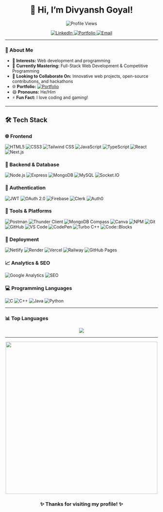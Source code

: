 <h1 align="center">👋 Hi, I’m Divyansh Goyal!</h1>

<p align="center">
  <img src="https://komarev.com/ghpvc/?username=divyanshgoyal777&label=Profile%20Views&color=0e75b6&style=flat" alt="Profile Views" />
</p>

<p align="center">
  <a href="https://www.linkedin.com/in/divyanshgoyal777/">
    <img src="https://img.shields.io/badge/LinkedIn-Connect-blue?style=flat&logo=linkedin&logoColor=white" alt="LinkedIn" />
  </a>
  <a href="https://portfolioofdivyansh.netlify.app/">
    <img src="https://img.shields.io/badge/Portfolio-Visit-green?style=flat&logo=netlify&logoColor=white" alt="Portfolio" />
  </a>
  <a href="mailto:777divyanshgoyal@gmail.com">
    <img src="https://img.shields.io/badge/Email-777divyanshgoyal@gmail.com-red?style=flat&logo=gmail&logoColor=white" alt="Email" />
  </a>
</p>

---

### 🧠 About Me

- 👀 **Interests:** Web development and programming  
- 🌱 **Currently Mastering:** Full-Stack Web Development & Competitive Programming  
- 💞️ **Looking to Collaborate On:** Innovative web projects, open-source contributions, and hackathons  
- 🌐 **Portfolio:** [![Portfolio](https://img.shields.io/badge/Portfolio-Visit-green?style=flat&logo=netlify&logoColor=white)](https://portfolioofdivyansh.netlify.app/)  
- 😄 **Pronouns:** He/Him  
- ⚡ **Fun Fact:** I love coding and gaming!

---

## 🛠️ Tech Stack

### 🌐 Frontend  
![HTML5](https://img.shields.io/badge/-HTML5-E34F26?style=for-the-badge&logo=html5&logoColor=white)
![CSS3](https://img.shields.io/badge/-CSS3-1572B6?style=for-the-badge&logo=css3&logoColor=white)
![Tailwind CSS](https://img.shields.io/badge/-Tailwind%20CSS-38B2AC?style=for-the-badge&logo=tailwind-css&logoColor=white)
![JavaScript](https://img.shields.io/badge/-JavaScript-F7DF1E?style=for-the-badge&logo=javascript&logoColor=black)
![TypeScript](https://img.shields.io/badge/-TypeScript-3178C6?style=for-the-badge&logo=typescript&logoColor=white)
![React](https://img.shields.io/badge/-React-61DAFB?style=for-the-badge&logo=react&logoColor=black)
![Next.js](https://img.shields.io/badge/-Next.js-000000?style=for-the-badge&logo=next.js&logoColor=white)

### 🧠 Backend & Database  
![Node.js](https://img.shields.io/badge/-Node.js-339933?style=for-the-badge&logo=node.js&logoColor=white)
![Express](https://img.shields.io/badge/-Express-000000?style=for-the-badge&logo=express&logoColor=white)
![MongoDB](https://img.shields.io/badge/-MongoDB-47A248?style=for-the-badge&logo=mongodb&logoColor=white)
![MySQL](https://img.shields.io/badge/-MySQL-4479A1?style=for-the-badge&logo=mysql&logoColor=white)
![Socket.IO](https://img.shields.io/badge/-Socket.io-010101?style=for-the-badge&logo=socket.io&logoColor=white)

### 🔐 Authentication  
![JWT](https://img.shields.io/badge/-JWT-000000?style=for-the-badge&logo=jsonwebtokens&logoColor=white)
![OAuth 2.0](https://img.shields.io/badge/-OAuth%202.0-000000?style=for-the-badge&logo=oauth&logoColor=white)
![Firebase](https://img.shields.io/badge/-Firebase-FFCA28?style=for-the-badge&logo=firebase&logoColor=black)
![Clerk](https://img.shields.io/badge/-Clerk-3C3C3C?style=for-the-badge&logo=clerk&logoColor=white)
![Auth0](https://img.shields.io/badge/-Auth0-EB5424?style=for-the-badge&logo=auth0&logoColor=white)

### 🔧 Tools & Platforms  
![Postman](https://img.shields.io/badge/-Postman-FF6C37?style=for-the-badge&logo=postman&logoColor=white)
![Thunder Client](https://img.shields.io/badge/-Thunder%20Client-6CA6DC?style=for-the-badge)
![MongoDB Compass](https://img.shields.io/badge/-MongoDB%20Compass-47A248?style=for-the-badge&logo=mongodb&logoColor=white)
![Canva](https://img.shields.io/badge/-Canva-00C4CC?style=for-the-badge&logo=canva&logoColor=white)
![NPM](https://img.shields.io/badge/-NPM-CB3837?style=for-the-badge&logo=npm&logoColor=white)
![Git](https://img.shields.io/badge/-Git-F05032?style=for-the-badge&logo=git&logoColor=white)
![GitHub](https://img.shields.io/badge/-GitHub-181717?style=for-the-badge&logo=github&logoColor=white)
![VS Code](https://img.shields.io/badge/-VS%20Code-007ACC?style=for-the-badge&logo=visual-studio-code&logoColor=white)
![CodePen](https://img.shields.io/badge/-CodePen-000000?style=for-the-badge&logo=codepen&logoColor=white)
![Turbo C++](https://img.shields.io/badge/-Turbo%20C++-FF6C37?style=for-the-badge&logo=c%2B%2B&logoColor=white)
![Code::Blocks](https://img.shields.io/badge/-Code--Blocks-0E90D2?style=for-the-badge&logo=codeblocks&logoColor=white)

### 🚀 Deployment  
![Netlify](https://img.shields.io/badge/-Netlify-00C7B7?style=for-the-badge&logo=netlify&logoColor=white)
![Render](https://img.shields.io/badge/-Render-46E3B7?style=for-the-badge&logo=render&logoColor=white)
![Vercel](https://img.shields.io/badge/-Vercel-000000?style=for-the-badge&logo=vercel&logoColor=white)
![Railway](https://img.shields.io/badge/-Railway-000000?style=for-the-badge&logo=railway&logoColor=white)
![GitHub Pages](https://img.shields.io/badge/-GitHub%20Pages-222222?style=for-the-badge&logo=githubpages&logoColor=white)

### 📈 Analytics & SEO  
![Google Analytics](https://img.shields.io/badge/-Google%20Analytics-E37400?style=for-the-badge&logo=google-analytics&logoColor=white)
![SEO](https://img.shields.io/badge/-SEO-4285F4?style=for-the-badge&logo=google&logoColor=white)

### 💻 Programming Languages  
![C](https://img.shields.io/badge/-C-A8B9CC?style=for-the-badge&logo=c&logoColor=white)
![C++](https://img.shields.io/badge/-C++-00599C?style=for-the-badge&logo=c%2B%2B&logoColor=white)
![Java](https://img.shields.io/badge/Java-%23ED8B00.svg?style=for-the-badge&logo=openjdk&logoColor=white)
![Python](https://img.shields.io/badge/Python-3776AB?style=for-the-badge&logo=python&logoColor=fff)

---

### 📊 Top Languages
<p align="center">
  <img src="https://github-readme-stats.vercel.app/api/top-langs/?username=divyanshgoyal777&layout=compact&theme=radical" />
</p>

---

<div align="center">
  <img src="https://media4.giphy.com/media/v1.Y2lkPTc5MGI3NjExZjl6NXc3NDRvY2R3dTllNnlmZzd6YndhbWloM2p2dGU4cndta3dyayZlcD12MV9pbnRlcm5hbF9naWZfYnlfaWQmY3Q9Zw/qgQUggAC3Pfv687qPC/giphy.webp" width="500" />
  <h3>✨ Thanks for visiting my profile! ✨</h3>
</div>

<!---
divyanshgoyal777/divyanshgoyal777 is a ✨ special ✨ repository because its README.md appears on your GitHub profile.
--->
